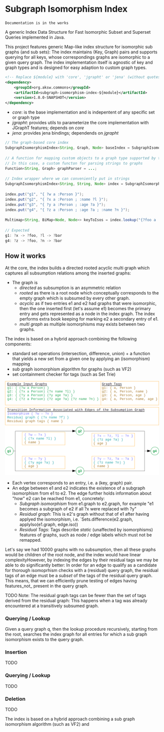 # Subgraph Isomorphism Index

```Documentation is in the works```

A generic Index Data Structure for Fast Isomorphic Subset and Superset Queries implemented in Java.

This project features generic Map-like index structure for isomorphic sub graphs (and sub sets):
The index maintains (Key, Graph) pairs and supports querying for all keys, whose correspondings graphs are isomorphic to a given query graph.
The index implementation itself is agnostic of key and graph types and is designed for easy adaption to custom graph types.


```xml
<!-- Replace ${module} with 'core', 'jgrapht' or 'jena' (without quotes) -->
<dependency>
    <groupId>org.aksw.commons</groupId>
    <artifactId>subgraph-isomorphism-index-${module}</artifactId>
    <version>1.0.0-SNAPSHOT</version>
</dependency>
```

* _core_: is the base implementation and is indepentent of any specific set or graph type
* _jgrapht_: provides utils to parameterize the core implementation with JGraphT features; depends on _core_
* _jena_: provides jena bindings; dependends on _jgrapht_


```java
// The graph-based core index
SubgraphIsomorphismIndex<String, Graph, Node> baseIndex = SubgraphIsomorphismIndexJena.create(), PseudoGraphJenaGraph::new);

// A function for mapping custom objects to a graph type supported by the index.
// In this case, a custom functon for parsing strings to graphs
Function<String, Graph> graphParser = ...;

// Index wrapper where we can conveniently put in strings
SubgraphIsomorphismIndex<String, String, Node> index = SubgraphIsomorphismIndexWrapper.wrap(baseIndex, parseStringToGraph);

index.put("g1", "{ ?w a :Person }");
index.put("g2", "{ ?x a :Person ; :name ?l }");
index.put("g3", "{ ?y a :Person ; :age ?a }");
index.put("g4", "{ ?z a :Person ; :age ?a ; :name ?n }");

Multimap<String, BiMap<Node, Node>> keyToIsos = index.lookup("{?foo a :Person ; :name ?bar }");

// Expected
g1: ?x -> ?foo, ?l -> ?bar
g4: ?z -> ?foo, ?n -> ?bar

```



## How it works


At the core, the index builds a directed rooted acyclic multi graph which captures all subsumption relations among the inserted graphs:
* The graph is
  * _directed_ as subsumption is an asymmetric relation
  * _rooted_ as there is a root node which conceptually corresponds to the empty graph which is subsumed by every other graph.
  * _acyclic_ as if two entries e1 and e2 had graphs that were isomorphic, then the one inserted first (let's assume e1) becomes the primary entry and gets represented as a node in the index graph. The index performs extra book keeping for marking e2 a secondary entry of e1.
  * _multi graph_ as multiple isomorphisms may exists between two graphs.


The index is based on a hybrid approach combining the following components:
  * standard set operations (intersection, difference, union) + a function that yields a new set from a given one by applying an (isomorphism) mapping
  * sub graph isomorphism algorithm for graphs (such as VF2)
  * set containment checker for tags (such as Set Trie)

![Example Graph](doc/images/isomorphism-subsumption-graph-example.png "Example Subsumption Graph")

* Each vertex corresponds to an entry, i.e. a (key, graph) pair.
* An edge between e1 and e2 indicates the existence of a subgraph isomorphism from e1 to e2. The edge further holds information about "how" e2 can be reached from e1, concretely:
  * _Subgraph isomorphism_ from e1.graph to e2.graph, for example "e1 becomes a subgraph of e2 if all ?x were replaced with ?y"
  * _Residual graph_: This is e2's graph without that of e1 after having applyed the isomorphism, i.e. `Sets.difference(e2.graph, applyIso(e1.graph, edge.iso))
  * _Residual Tags_: Tags describe _static_ (unaffected by isomorphisms) features of graphs, such as node / edge labels which must not be remapped.


Let's say we had 10000 graphs with no subsumption, then all these graphs would be children of the root node, and the index would have linear complexityHowever, by indexing the edges by their residual tags we may be able to do significantly better:
In order for an edge to qualify as a candidate for thorough isomoprhism checks with a (residual) query graph, the
residual tags of an edge must be a _subset_ of the tags of the residual query graph.
This means, that we can efficiently prune testing of edges having features_not_ present in the query graph.


TODO Note: The residual graph tags can be fewer than the set of tags derived from the residual graph: This happens when a tag was already encountered at a transitively subsumed graph.


### Querying / Lookup
Given a query graph q, then the lookup procedure recursively, starting from the root, searches the index graph for all entries for which a sub graph isomorphism exists to the query graph.

 


### Insertion
TODO

### Querying / Lookup
TODO

### Deletion
TODO





The index is based on a hybrid approach combining a sub graph isomorphism algorithm (such as VF2) and 
